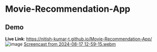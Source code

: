 # Movie-Recommendation-App

## Demo

**Live Link**: https://nitish-kumar-t.github.io/Movie-Recommendation-App/
![image](https://github.com/user-attachments/assets/68e03575-1cda-4812-b553-7cee8b9b8a87)
[Screencast from 2024-08-17 12-59-15.webm](https://github.com/user-attachments/assets/f7cf6545-b8eb-4c28-aa0f-e10d85262e4f)
